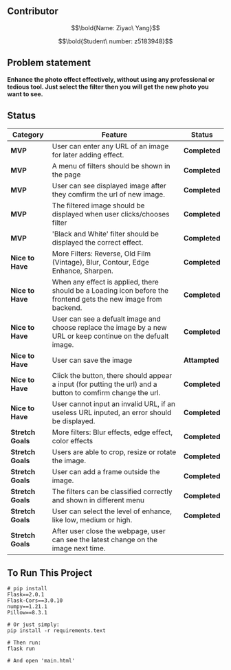 ## __Contributor__
$$\bold{Name: Ziyao\ Yang}$$

$$\bold{Student\ number:  z5183948}$$

## __Problem statement__

__Enhance the photo effect effectively, without using any professional or tedious tool. Just select the filter then you will get the new photo you want to see.__ 

## __Status__

| Category      | Feature                                                                                                         | Status    |
| ------------- | --------------------------------------------------------------------------------------------------------------- | --------- |
| __MVP__           | User can enter any URL of an image for later adding effect.                                                     | __Completed__ |
| __MVP__           | A menu of filters should be shown in the page                                                                   | __Completed__ |
| __MVP__           | User can see displayed image after they comfirm the url of new image.                                           | __Completed__ |
| __MVP__           | The filtered image should be displayed when user clicks/chooses filter                                          | __Completed__ |
| __MVP__           | 'Black and White' filter should be displayed the correct effect.                                                | __Completed__ |
| __Nice to Have__  | More Filters: Reverse, Old Film (Vintage), Blur, Contour, Edge Enhance, Sharpen.                                | __Completed__ |
| __Nice to Have__  | When any effect is applied, there should be a Loading icon before the frontend gets the new image from backend. | __Completed__ |
| __Nice to Have__  | User can see a defualt image and choose replace the image by a new URL or keep continue on the defualt image.   | __Completed__ |
| __Nice to Have__  | User can save the image                                                                                         | __Attampted__ |
| __Nice to Have__  | Click the button, there should appear a input (for putting the url) and a button to comfirm change the url.     | __Completed__ |
| __Nice to Have__  | User cannot input an invalid URL, if an useless URL inputed, an error should be displayed.                      | __Completed__ |
| __Stretch Goals__ | More filters: Blur effects, edge effect, color effects                                                          | __Completed__ |
| __Stretch Goals__ | Users are able to crop, resize or rotate the image.                                                             | __Completed__ |
| __Stretch Goals__ | User can add a frame outside the image.                                                                         | __Completed__ |
| __Stretch Goals__ | The filters can be classified correctly and shown in different menu                                             | __Completed__ |
| __Stretch Goals__ | User can select the level of enhance, like low, medium or high.                                                 | __Completed__ |
| __Stretch Goals__ | After user close the webpage, user can see the latest change on the image next time.                            |           |

## __To Run This Project__
    # pip install 
    Flask==2.0.1
    Flask-Cors==3.0.10
    numpy==1.21.1
    Pillow==8.3.1

    # Or just simply:     
    pip install -r requirements.text

    # Then run:
    flask run

    # And open 'main.html'